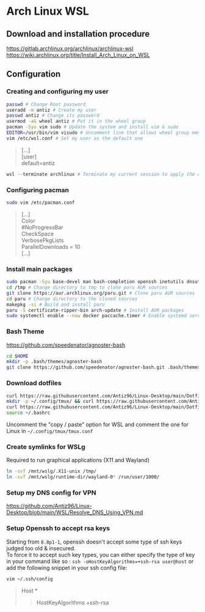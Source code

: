 # Arch Linux WSL

## Download and installation procedure

<https://gitlab.archlinux.org/archlinux/archlinux-wsl>  
<https://wiki.archlinux.org/title/Install_Arch_Linux_on_WSL>

## Configuration

### Creating and configuring my user

```bash
passwd # Change Root password
useradd -m antiz # Create my user
passwd antiz # Change its password
usermod -aG wheel antiz # Put it in the wheel group
pacman -Syu vim sudo # Update the system and install vim & sudo
EDITOR=/usr/bin/vim visudo # Uncomment line that allows wheel group members to use sudo on any command
vim /etc/wsl.conf # Set my user as the default one
```

> [...]  
> [user]  
> default=antiz

```PowerShell
wsl --terminate archlinux # Terminate my current session to apply the default user switch (should be executed from a PowerShell prompt)
```

### Configuring pacman

```bash
sudo vim /etc/pacman.conf
```

> [...]  
> Color  
> #NoProgressBar  
> CheckSpace  
> VerbosePkgLists  
> ParallelDownloads = 10  
> [...]

### Install main packages

```bash
sudo pacman -Syu base-devel man bash-completion openssh inetutils dnsutils traceroute rsync zip unzip diffutils git tmux plocate htop fastfetch docker distrobox pacman-contrib powerline-fonts # Install main packages from the repo
cd /tmp # Change directory to tmp to clone paru AUR sources
git clone https://aur.archlinux.org/paru.git # Clone paru AUR sources 
cd paru # Change directory to the cloned sources
makepkg -si # Build and install paru
paru -S certificate-ripper-bin arch-update # Install AUR packages
sudo systemctl enable --now docker paccache.timer # Enable systemd services
```

### Bash Theme

<https://github.com/speedenator/agnoster-bash>

```bash
cd $HOME
mkdir -p .bash/themes/agnoster-bash
git clone https://github.com/speedenator/agnoster-bash.git .bash/themes/agnoster-bash
```

### Download dotfiles

```bash
curl https://raw.githubusercontent.com/Antiz96/Linux-Desktop/main/Dotfiles/Bashrc/Arch-WSL -o ~/.bashrc
mkdir -p ~/.config/tmux/ && curl https://raw.githubusercontent.com/Antiz96/Linux-Desktop/main/Dotfiles/General/tmux.conf -o ~/.config/tmux/tmux.conf
curl https://raw.githubusercontent.com/Antiz96/Linux-Desktop/main/Dotfiles/General/vimrc -o ~/.vimrc && mkdir -p ~/.vim/colors && curl https://raw.githubusercontent.com/vv9k/vim-github-dark/master/colors/ghdark.vim -o ~/.vim/colors/ghdark.vim
source ~/.bashrc
```

Uncomment the "copy / paste" option for WSL and comment the one for Linux in `~/.config/tmux/tmux.conf`

### Create symlinks for WSLg

Required to run graphical applications (X11 and Wayland)

```bash
ln -svf /mnt/wslg/.X11-unix /tmp/
ln -svf /mnt/wslg/runtime-dir/wayland-0* /run/user/1000/
```

### Setup my DNS config for VPN

<https://github.com/Antiz96/Linux-Desktop/blob/main/WSL/Resolve_DNS_Using_VPN.md>

### Setup Openssh to accept rsa keys

Starting from `8.8p1-1`, openssh doesn't accept some type of ssh keys judged too old & insecured.  
To force it to accept such key types, you can either specify the type of key in your command like so : `ssh -oHostKeyAlgorithms=+ssh-rsa user@host` or add the following snippet in your ssh config file:

```bash
vim ~/.ssh/config
```

> Host *  
> >  HostKeyAlgorithms +ssh-rsa
